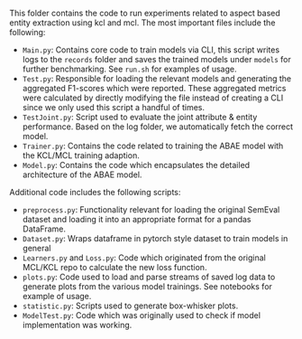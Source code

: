 This folder contains the code to run experiments related to aspect based entity extraction using kcl and mcl. The most important files include the following:

- `Main.py`: Contains core code to train models via CLI, this script writes logs to the `records` folder and saves the trained models under `models` for further benchmarking. See `run.sh` for examples of usage.
- `Test.py`: Responsible for loading the relevant models and generating the aggregated F1-scores which were reported. These aggregated metrics were calculated by directly modifying the file instead of creating a CLI since we only used this script a handful of times.
- `TestJoint.py`: Script used to evaluate the joint attribute & entity performance. Based on the log folder, we automatically fetch the correct model.
- `Trainer.py`: Contains the code related to training the ABAE model with the KCL/MCL training adaption.
- `Model.py`: Contains the code which encapsulates the detailed architecture of the ABAE model.

Additional code includes the following scripts:

- `preprocess.py`: Functionality relevant for loading the original SemEval dataset and loading it into an appropriate format for a pandas DataFrame.
- `Dataset.py`: Wraps dataframe in pytorch style dataset to train models in general
- `Learners.py` and `Loss.py`: Code which originated from the original MCL/KCL repo to calculate the new loss function.
- `plots.py`: Code used to load and parse streams of saved log data to generate plots from the various model trainings. See notebooks for example of usage.
- `statistic.py`: Scripts used to generate box-whisker plots.
- `ModelTest.py`: Code which was originally used to check if model implementation was working.
